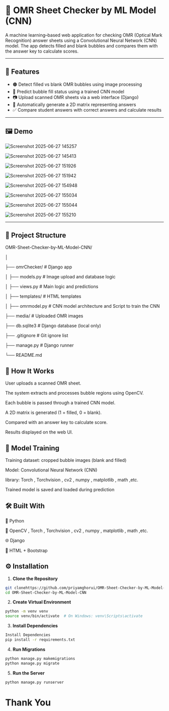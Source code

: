 # 🧠 OMR Sheet Checker by ML Model (CNN)

A machine learning–based web application for checking OMR (Optical Mark Recognition) answer sheets using a Convolutional Neural Network (CNN) model. The app detects filled and blank bubbles and compares them with the answer key to calculate scores.

---

## 🚀 Features

- 🟤 Detect filled vs blank OMR bubbles using image processing
- 🧠 Predict bubble fill status using a trained CNN model
- 📷 Upload scanned OMR sheets via a web interface (Django)
- 📝 Automatically generate a 2D matrix representing answers
- ✅ Compare student answers with correct answers and calculate results

---
## 🖼️ Demo
![Screenshot 2025-06-27 145257](https://github.com/user-attachments/assets/ee78856c-ef88-4306-9ac0-c40f4fcdd9e2)

![Screenshot 2025-06-27 145413](https://github.com/user-attachments/assets/2b4aa01d-25ec-4b4a-9bfd-3bc9c348dcbb)

![Screenshot 2025-06-27 151926](https://github.com/user-attachments/assets/a0577f58-285e-42bc-bd8a-8ccc99e7cb16)

![Screenshot 2025-06-27 151942](https://github.com/user-attachments/assets/26dbc07f-4992-4d71-969f-80a261a330f9)

![Screenshot 2025-06-27 154948](https://github.com/user-attachments/assets/9963893f-14a8-4db6-92bd-1ed514404ff0)

![Screenshot 2025-06-27 155034](https://github.com/user-attachments/assets/9b23dbbf-3670-457b-a657-88ac3ce82353)

![Screenshot 2025-06-27 155044](https://github.com/user-attachments/assets/9eb510ce-b573-4718-a102-c66a04da387f)

![Screenshot 2025-06-27 155210](https://github.com/user-attachments/assets/141b6361-5ccf-49f4-95a0-7833f4064778)


---

## 📂 Project Structure

OMR-Sheet-Checker-by-ML-Model-CNN/

│

├── omrChecker/ # Django app

│ ├── models.py # Image upload and database logic

│ ├── views.py # Main logic and predictions

│ ├── templates/ # HTML templates

│
├── omrmodel.py # CNN model architecture and Script to train the CNN

├── media/ # Uploaded OMR images

├── db.sqlite3 # Django database (local only)

├── .gitignore # Git ignore list

├── manage.py # Django runner

└── README.md


## 📸 How It Works
User uploads a scanned OMR sheet.

The system extracts and processes bubble regions using OpenCV.

Each bubble is passed through a trained CNN model.

A 2D matrix is generated (1 = filled, 0 = blank).

Compared with an answer key to calculate score.

Results displayed on the web UI.

## 🧠 Model Training
Training dataset: cropped bubble images (blank and filled)

Model: Convolutional Neural Network (CNN)

library: Torch , Torchvision , cv2 , numpy , matplotlib , math ,etc.

Trained model is saved and loaded during prediction

## 🛠️ Built With
🐍 Python

🎨 OpenCV , Torch , Torchvision , cv2 , numpy , matplotlib , math ,etc.

🌐 Django

🧪 HTML + Bootstrap

## ⚙️ Installation

1. **Clone the Repository**

```bash
git clonehttps://github.com/priyamghorui/OMR-Sheet-Checker-by-ML-Model-CNN.git
cd OMR-Sheet-Checker-by-ML-Model-CNN
```
2. **Create Virtual Environment**

```bash
python -m venv venv
source venv/bin/activate  # On Windows: venv\Scripts\activate
```
3. **Install Dependencies**

```bash
Install Dependencies
pip install -r requirements.txt
```
4. **Run Migrations**

```bash
python manage.py makemigrations
python manage.py migrate
```
5. **Run the Server**

```bash
python manage.py runserver
```
# Thank You
